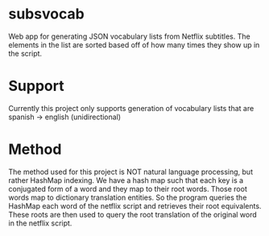 # subsvocab
Web app for generating JSON vocabulary lists from Netflix subtitles. The elements in the list are sorted based off of how many times they show up in the script.

# Support
Currently this project only supports generation of vocabulary lists that are spanish -> english (unidirectional)

# Method
The method used for this project is NOT natural language processing, but rather HashMap indexing. We have a hash map such that each key is a conjugated form of a word and they map to their root words. Those root words map to dictionary translation entities. So the program queries the HashMap each word of the netflix script and retrieves their root equivalents. These roots are then used to query the root translation of the original word in the netflix script.

